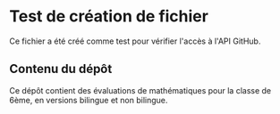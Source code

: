 # Test de création de fichier

Ce fichier a été créé comme test pour vérifier l'accès à l'API GitHub.

## Contenu du dépôt
Ce dépôt contient des évaluations de mathématiques pour la classe de 6ème, en versions bilingue et non bilingue.